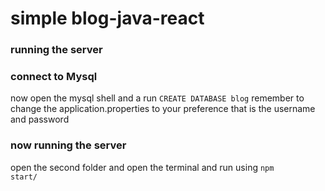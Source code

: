# simple blog-java-react
### running the server

### connect to Mysql
now open the mysql shell and a run <code>CREATE DATABASE blog</code> remember to change the application.properties to your preference that is the username and password

### now running the server
open the second folder and open the terminal and run using <code>npm start/<code>
